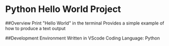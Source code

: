 # Python Hello World Project

##Overview
Print "Hello World" in the terminal 
Provides a simple example of how to produce a text output

##Development Environment
Written in VScode 
Coding Language: Python
